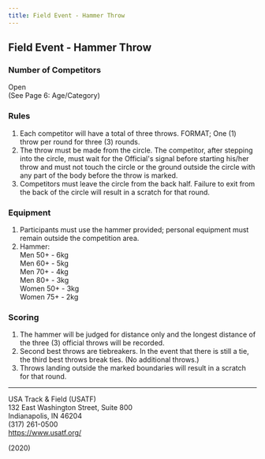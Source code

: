 ```yaml
---
title: Field Event - Hammer Throw
---
```


## Field Event - Hammer Throw

### Number of Competitors

Open \
(See Page 6: Age/Category)

### Rules

1. Each competitor will have a total of three throws. FORMAT; One (1) throw per round for three (3) rounds.
2. The throw must be made from the circle. The competitor, after stepping into the circle, must wait for the Official's signal before starting his/her throw and must not touch the circle or the ground outside the circle with any part of the body before the throw is marked.
3. Competitors must leave the circle from the back half. Failure to exit from the back of the circle will result in a scratch for that round.

### Equipment

1. Participants must use the hammer provided; personal equipment must remain outside the competition area.
2. Hammer: \
Men 50+ - 6kg \
Men 60+ - 5kg \
Men 70+ - 4kg \
Men 80+ - 3kg \
Women 50+ - 3kg \
Women 75+ - 2kg

### Scoring

1. The hammer will be judged for distance only and the longest distance of the three (3) official throws will be recorded.
2. Second best throws are tiebreakers. In the event that there is still a tie, the third best throws break ties. (No additional throws.)
3. Throws landing outside the marked boundaries will result in a scratch for that round.

---

USA Track & Field (USATF) \
132 East Washington Street, Suite 800 \
Indianapolis, IN 46204 \
(317) 261-0500 \
<https://www.usatf.org/>

(2020)
